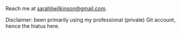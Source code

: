Reach me at sarahliwilkinson@gmail.com.

Disclaimer: been primarily using my professional (private) Git account, hence the hiatus here. 
